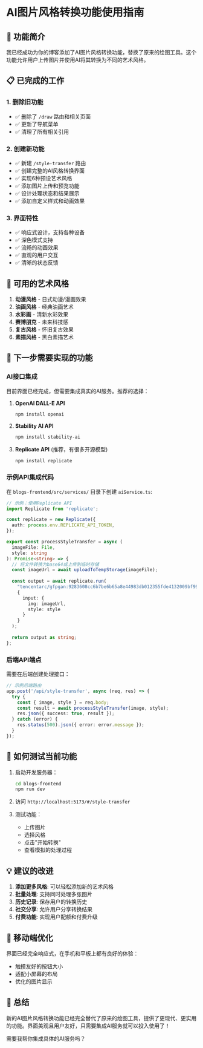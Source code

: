 # AI图片风格转换功能使用指南

## 🎯 功能简介

我已经成功为你的博客添加了AI图片风格转换功能，替换了原来的绘图工具。这个功能允许用户上传图片并使用AI将其转换为不同的艺术风格。

## 📋 已完成的工作

### 1. 删除旧功能
- ✅ 删除了 `/draw` 路由和相关页面
- ✅ 更新了导航菜单
- ✅ 清理了所有相关引用

### 2. 创建新功能
- ✅ 新建 `/style-transfer` 路由
- ✅ 创建完整的AI风格转换界面
- ✅ 实现6种预设艺术风格
- ✅ 添加图片上传和预览功能
- ✅ 设计处理状态和结果展示
- ✅ 添加自定义样式和动画效果

### 3. 界面特性
- ✅ 响应式设计，支持各种设备
- ✅ 深色模式支持
- ✅ 流畅的动画效果
- ✅ 直观的用户交互
- ✅ 清晰的状态反馈

## 🎨 可用的艺术风格

1. **动漫风格** - 日式动漫/漫画效果
2. **油画风格** - 经典油画艺术
3. **水彩画** - 清新水彩效果
4. **赛博朋克** - 未来科技感
5. **复古风格** - 怀旧复古效果
6. **素描风格** - 黑白素描艺术

## 🔧 下一步需要实现的功能

### AI接口集成
目前界面已经完成，但需要集成真实的AI服务。推荐的选择：

1. **OpenAI DALL-E API**
   ```bash
   npm install openai
   ```

2. **Stability AI API**
   ```bash
   npm install stability-ai
   ```

3. **Replicate API** (推荐，有很多开源模型)
   ```bash
   npm install replicate
   ```

### 示例API集成代码

在 `blogs-frontend/src/services/` 目录下创建 `aiService.ts`:

```typescript
// 示例：使用Replicate API
import Replicate from 'replicate';

const replicate = new Replicate({
  auth: process.env.REPLICATE_API_TOKEN,
});

export const processStyleTransfer = async (
  imageFile: File, 
  style: string
): Promise<string> => {
  // 将文件转换为base64或上传到临时存储
  const imageUrl = await uploadToTempStorage(imageFile);
  
  const output = await replicate.run(
    "tencentarc/gfpgan:9283608cc6b7be6b65a8e44983db012355fde4132009bf99d976b2f0896856a3",
    {
      input: {
        img: imageUrl,
        style: style
      }
    }
  );
  
  return output as string;
};
```

### 后端API端点
需要在后端创建处理接口：

```typescript
// 示例后端路由
app.post('/api/style-transfer', async (req, res) => {
  try {
    const { image, style } = req.body;
    const result = await processStyleTransfer(image, style);
    res.json({ success: true, result });
  } catch (error) {
    res.status(500).json({ error: error.message });
  }
});
```

## 🚀 如何测试当前功能

1. 启动开发服务器：
   ```bash
   cd blogs-frontend
   npm run dev
   ```

2. 访问 `http://localhost:5173/#/style-transfer`

3. 测试功能：
   - 上传图片
   - 选择风格
   - 点击"开始转换"
   - 查看模拟的处理过程

## 💡 建议的改进

1. **添加更多风格**: 可以轻松添加新的艺术风格
2. **批量处理**: 支持同时处理多张图片
3. **历史记录**: 保存用户的转换历史
4. **社交分享**: 允许用户分享转换结果
5. **付费功能**: 实现用户配额和付费升级

## 📱 移动端优化

界面已经完全响应式，在手机和平板上都有良好的体验：
- 触摸友好的按钮大小
- 适配小屏幕的布局
- 优化的图片显示

## 🎉 总结

新的AI图片风格转换功能已经完全替代了原来的绘图工具，提供了更现代、更实用的功能。界面美观且用户友好，只需要集成AI服务就可以投入使用了！

需要我帮你集成具体的AI服务吗？